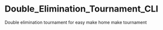 # Double_Elimination_Tournament_CLI
Double elimination tournament for easy make home make tournament
